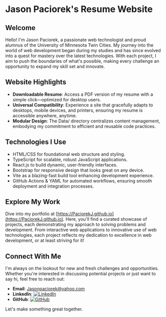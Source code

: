 # Jason Paciorek's Resume Website

## Welcome
Hello! I'm Jason Paciorek, a passionate web technologist and proud alumnus of the University of Minnesota Twin Cities. My journey into the world of web development began during my studies and has since evolved into a quest for mastery over the latest technologies. With each project, I aim to push the boundaries of what's possible, making every challenge an opportunity to expand my skill set and innovate.

## Website Highlights
- **Downloadable Resume**: Access a PDF version of my resume with a simple click—optimized for desktop users.
- **Universal Compatibility**: Experience a site that gracefully adapts to desktops, mobile devices, and printers, ensuring my resume is accessible anywhere, anytime.
- **Modular Design**: The Data/ directory centralizes content management, embodying my commitment to efficient and reusable code practices.

## Technologies I Use
- HTML/CSS for foundational web structure and styling.
- TypeScript for scalable, robust JavaScript applications.
- React.js to build dynamic, user-friendly interfaces.
- Bootstrap for responsive design that looks great on any device.
- Vite as a blazing-fast build tool enhancing development experience.
- GitHub Actions & YAML for automated workflows, ensuring smooth deployment and integration processes.

## Explore My Work
Dive into my portfolio at [https://PaciorekJ.github.io](https://PaciorekJ.github.io). Here, you'll find a curated showcase of projects, each demonstrating my approach to solving problems and development. From interactive web applications to innovative use of web technologies, each project reflects my dedication to excellence in web development, or at least striving for it!

## Connect With Me
I'm always on the lookout for new and fresh challenges and opportunities. Whether you're interested in discussing potential projects or just want to say hi, feel free to reach out:

- **Email**: Jasonpaciorek@yahoo.com
- **LinkedIn**: [![LinkedIn](https://img.shields.io/badge/-LinkedIn-black.svg?style=for-the-badge&logo=linkedin&colorB=555)](https://linkedin.com/in/jasonpaciorek)
- **GitHub**: [![GitHub](https://img.shields.io/badge/github-%23121011.svg?style=for-the-badge&logo=github&logoColor=white)](https://github.com/PaciorekJ)

Let's make something great together.
